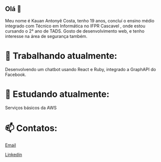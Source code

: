 ## Olá 👋

Meu nome é Kauan Antonyê Costa, tenho 19 anos, concluí o  ensino médio integrado com Técnico em Informática no IFPR Cascavel , onde estou cursando o 2° ano de TADS. Gosto de desenvolvimento web, e tenho interesse na área de segurança também. 

# 🔭 Trabalhando atualmente:

Desenvolvendo um chatbot usando React e Ruby, integrado a GraphAPI do Facebook.

# 🌱 Estudando atualmente:

Serviços básicos da AWS


# 📫 Contatos:

[Email](mailto:costakauanantonye@gmail.com)

[Linkedin](https://www.linkedin.com/in/kauan-costa-143909235/)
